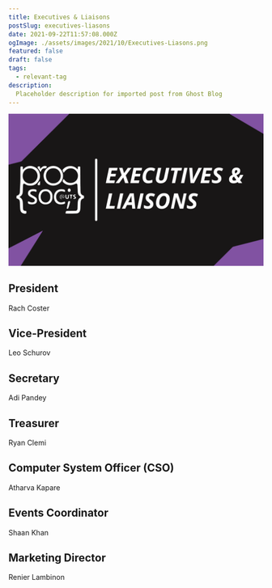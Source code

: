 ```yaml
---
title: Executives & Liaisons
postSlug: executives-liasons
date: 2021-09-22T11:57:08.000Z
ogImage: ./assets/images/2021/10/Executives-Liasons.png
featured: false
draft: false
tags:
  - relevant-tag
description:
  Placeholder description for imported post from Ghost Blog 
---
```

![Featured Image](./assets/images/2021/10/Executives-Liasons.png)

President
---------

Rach Coster

Vice-President
--------------

Leo Schurov

Secretary
---------

Adi Pandey

Treasurer
---------

Ryan Clemi

Computer System Officer (CSO)
-----------------------------

Atharva Kapare

Events Coordinator
------------------

Shaan Khan

Marketing Director
------------------

Renier Lambinon
